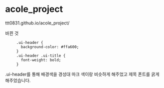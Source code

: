 # acole_project

ttt0831.github.io/acole_project/




바뀐 것


 ```   
      .ui-header {
        background-color: #ffa600;
      }
      .ui-header .ui-title {
        font-weight: bold;
      }
```

.ui-header를 통해 배경색을 경성대 마크 색이랑 비슷하게 해주었고
제목 폰트를 굵게 해주었습니다.
